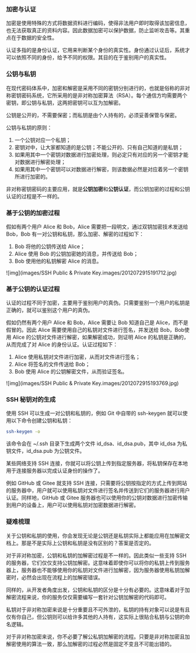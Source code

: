 ### 加密与认证

加密是使用特殊的方式将数据资料进行编码，使得非法用户即时取得该加密信息，也无法获取真正的资料内容。因此数据加密可以保护数据，防止监听攻击等。其重点在于数据的安全性。

认证多指的是身份认证，它用来判断某个身份的真实性。身份通过认证后，系统才可以依照不同的身份，给予不同的权限。其目的在于鉴别用户的真实性。

### 公钥与私钥

在现代密码体系中，加密和解密是采用不同的密钥分别进行的，也就是俗称的非对称密钥密码系统，它所采用的是非对称加密算法（RSA）。每个通信方均需要两个密钥，即公钥与私钥，这两把密钥可以互为加解密。

公钥是公开的，不需要保密；而私钥是由个人持有的，必须妥善保管与保密。

公钥与私钥的原则：
1. 一个公钥对应一个私钥；
2. 密钥对中，让大家都知道的是公钥；不能公开的、只有自己知道的是私钥；
3. 如果用其中一个密钥对数据进行加密处理，则必定只有对应的另一个密钥才能对数据进行解密处理；
4. 如果用其中一个密钥可以对数据进行解密，则该数据必然是对应着另一个密钥所进行加密的。

非对称密钥密码的主要应用，就是**公钥加密**和**公钥认证**，而公钥加密的过程和公钥认证的过程是不一样的。

### 基于公钥的加密过程

假如有两个用户 Alice 和 Bob，Alice 需要把一段明文，通过双钥加密技术发送给 Bob，Bob 有一对公钥和私钥，那么加密、解密的过程如下：
1. Bob 将他的公钥传送给 Alice；
2. Alice 使用 Bob 的公钥加密她的消息，并传送给 Bob；
3. Bob 使用他的私钥解密 Alice 的消息。

![img](images/SSH Public & Private Key.images/2012072915191712.jpg)

### 基于公钥的认证过程

认证的过程不同于加密，主要用于鉴别用户的真伪。只需要鉴别一个用户的私钥是正确的，就可以鉴别这个用户的真伪。

假如仍然有两个用户 Alice 和 Bob，Alice 需要让 Bob 知道自己是 Alice，而不是假冒的。因此 Alice 需要使用自己的私钥对文件进行签名，并发送给 Bob，Bob使用 Alice 的公钥对文件进行解密，如果解密成功，则证明 Alice 的私钥是正确的，从而完成了对 Alice 的身份认证。认证过程如下：
1. Alice 使用私钥对文件进行加密，从而对文件进行签名；
2. Alice 将签名的文件传送给 Bob；
3. Bob 使用 Alice 的公钥解密文件，从而验证签名。

![img](images/SSH Public & Private Key.images/2012072915193769.jpg)



### SSH 秘钥对的生成

使用 SSH 可以生成一对公钥和私钥的，例如 Git 中自带的 ssh-keygen 就可以使用以下命令创建公钥和私钥：

```bash
ssh-keygen -o
```

该命令会在 ~/.ssh 目录下生成两个文件 id_dsa、id_dsa.pub，其中 id_dsa 为私钥文件，id_dsa.pub 为公钥文件。

某些网络支持 SSH 连接，你就可以将公钥上传到指定服务器，将私钥保存在本地用于连接服务器以完成认证身份的操作了。

例如 GitHub 或 Gitee 就支持 SSH 连接，只需要将公钥按指定的方式上传到网站的服务器中，用户就可以使用私钥对文件进行签名并传送到它们的服务器进行用户认证。同样地，GitHub 或 Gitee 服务器也可以使用你的公钥对数据进行加密传输到用户的设备上，用户可以使用私钥对加密数据进行解密。

### 疑难梳理

关于公钥和私钥的使用，你会发现无论是公钥还是私钥实际上都能应用在加解密文档上。那是不是实际上公钥和私钥是没有区别的？答案是否定的。

对于非对称加密，公钥和私钥的加解密过程是不一样的。因此类似一些支持 SSH 的服务器，它们仅仅支持公钥加解密。这意味着即使你可以将你的私钥上传到服务器上，服务器也不能够使用你的私钥对文件进行加解密，因为服务器使用私钥加解密时，必然会出现在流程上的加解密错误。

同样的，从开发者角度出发，公钥和私钥的区分是十分有必要的。这意味着对于加解密流程来说，你的服务仅仅需要编写一套针对公钥加解密的代码即可。

私钥对于非对称加密来说是十分重要且不可外泄的，私钥的持有对象可以说是有且仅有你自己，但公钥则可以给许多其他的人持有，这实际上很贴合私钥与公钥的命名逻辑。

对于非对称加密来说，你不必要了解公私钥加解密的流程。只要是非对称加密且加解密使用的算法一致，那么加解密的过程必然是固定不变且不可能出错的。